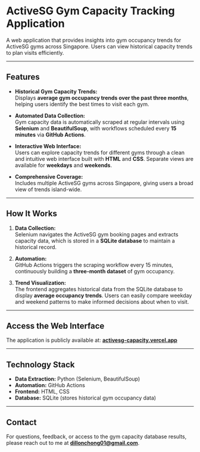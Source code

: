 # ActiveSG Gym Capacity Tracking Application

A web application that provides insights into gym occupancy trends for ActiveSG gyms across Singapore. Users can view historical capacity trends to plan visits efficiently.

---

## Features

- **Historical Gym Capacity Trends:**  
  Displays **average gym occupancy trends over the past three months**, helping users identify the best times to visit each gym.

- **Automated Data Collection:**  
  Gym capacity data is automatically scraped at regular intervals using **Selenium** and **BeautifulSoup**, with workflows scheduled every **15 minutes** via **GitHub Actions**.

- **Interactive Web Interface:**  
  Users can explore capacity trends for different gyms through a clean and intuitive web interface built with **HTML** and **CSS**. Separate views are available for **weekdays** and **weekends**.

- **Comprehensive Coverage:**  
  Includes multiple ActiveSG gyms across Singapore, giving users a broad view of trends island-wide.

---

## How It Works

1. **Data Collection:**  
   Selenium navigates the ActiveSG gym booking pages and extracts capacity data, which is stored in a **SQLite database** to maintain a historical record.

2. **Automation:**  
   GitHub Actions triggers the scraping workflow every 15 minutes, continuously building a **three-month dataset** of gym occupancy.

3. **Trend Visualization:**  
   The frontend aggregates historical data from the SQLite database to display **average occupancy trends**. Users can easily compare weekday and weekend patterns to make informed decisions about when to visit.

---

## Access the Web Interface

The application is publicly available at: [**activesg-capacity.vercel.app**](https://activesg-capacity.vercel.app)

---

## Technology Stack

- **Data Extraction:** Python (Selenium, BeautifulSoup)
- **Automation:** GitHub Actions  
- **Frontend:** HTML, CSS  
- **Database:** SQLite (stores historical gym occupancy data)  

---

## Contact

For questions, feedback, or access to the gym capacity database results, please reach out to me at **dillonchong01@gmail.com**.
